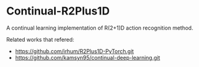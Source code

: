 # Continual-R2Plus1D
A continual learning implementation of R(2+1)D action recognition method.


Related works that refered:
  - https://github.com/irhum/R2Plus1D-PyTorch.git
  - https://github.com/kamsyn95/continual-deep-learning.git
